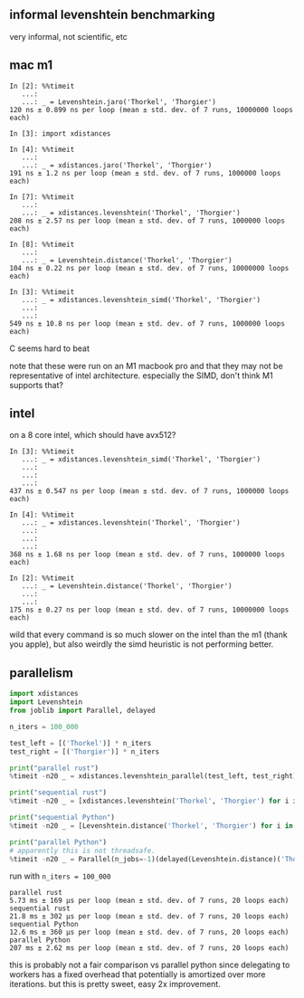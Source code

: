 ## informal levenshtein benchmarking

very informal, not scientific, etc

## mac m1

```
In [2]: %%timeit
   ...:
   ...: _ = Levenshtein.jaro('Thorkel', 'Thorgier')
120 ns ± 0.899 ns per loop (mean ± std. dev. of 7 runs, 10000000 loops each)

In [3]: import xdistances

In [4]: %%timeit
   ...:
   ...: _ = xdistances.jaro('Thorkel', 'Thorgier')
191 ns ± 1.2 ns per loop (mean ± std. dev. of 7 runs, 1000000 loops each)

In [7]: %%timeit
   ...:
   ...: _ = xdistances.levenshtein('Thorkel', 'Thorgier')
208 ns ± 2.57 ns per loop (mean ± std. dev. of 7 runs, 1000000 loops each)

In [8]: %%timeit
   ...:
   ...: _ = Levenshtein.distance('Thorkel', 'Thorgier')
104 ns ± 0.22 ns per loop (mean ± std. dev. of 7 runs, 10000000 loops each)

In [3]: %%timeit
   ...: _ = xdistances.levenshtein_simd('Thorkel', 'Thorgier')
   ...:
   ...:
549 ns ± 10.8 ns per loop (mean ± std. dev. of 7 runs, 1000000 loops each)
```

C seems hard to beat

note that these were run on an M1 macbook pro and that they may not be representative of intel architecture. especially the SIMD, don't think M1 supports that?

## intel

on a 8 core intel, which should have avx512?

```
In [3]: %%timeit
   ...: _ = xdistances.levenshtein_simd('Thorkel', 'Thorgier')
   ...: 
   ...: 
   ...: 
437 ns ± 0.547 ns per loop (mean ± std. dev. of 7 runs, 1000000 loops each)

In [4]: %%timeit
   ...: _ = xdistances.levenshtein('Thorkel', 'Thorgier')
   ...: 
   ...: 
   ...: 
368 ns ± 1.68 ns per loop (mean ± std. dev. of 7 runs, 1000000 loops each)

In [2]: %%timeit
   ...: _ = Levenshtein.distance('Thorkel', 'Thorgier')
   ...: 
   ...: 
175 ns ± 0.27 ns per loop (mean ± std. dev. of 7 runs, 10000000 loops each)
```

wild that every command is so much slower on the intel than the m1 (thank you apple), but also weirdly the simd heuristic is not performing better. 

## parallelism

```python
import xdistances
import Levenshtein
from joblib import Parallel, delayed

n_iters = 100_000

test_left = [('Thorkel')] * n_iters
test_right = [('Thorgier')] * n_iters

print("parallel rust")
%timeit -n20 _ = xdistances.levenshtein_parallel(test_left, test_right)

print("sequential rust")
%timeit -n20 _ = [xdistances.levenshtein('Thorkel', 'Thorgier') for i in range(n_iters)]

print("sequential Python")
%timeit -n20 _ = [Levenshtein.distance('Thorkel', 'Thorgier') for i in range(n_iters)]

print("parallel Python")
# apparently this is not threadsafe.
%timeit -n20 _ = Parallel(n_jobs=-1)(delayed(Levenshtein.distance)('Thorkel', 'Thorgier') for i in range(n_iters))
```

run with `n_iters = 100_000`

```
parallel rust
5.73 ms ± 169 µs per loop (mean ± std. dev. of 7 runs, 20 loops each)
sequential rust
21.8 ms ± 302 µs per loop (mean ± std. dev. of 7 runs, 20 loops each)
sequential Python
12.6 ms ± 360 µs per loop (mean ± std. dev. of 7 runs, 20 loops each)
parallel Python
207 ms ± 2.62 ms per loop (mean ± std. dev. of 7 runs, 20 loops each)
```

this is probably not a fair comparison vs parallel python since delegating to workers has a fixed overhead that potentially is amortized over more iterations. but this is pretty sweet, easy 2x improvement.